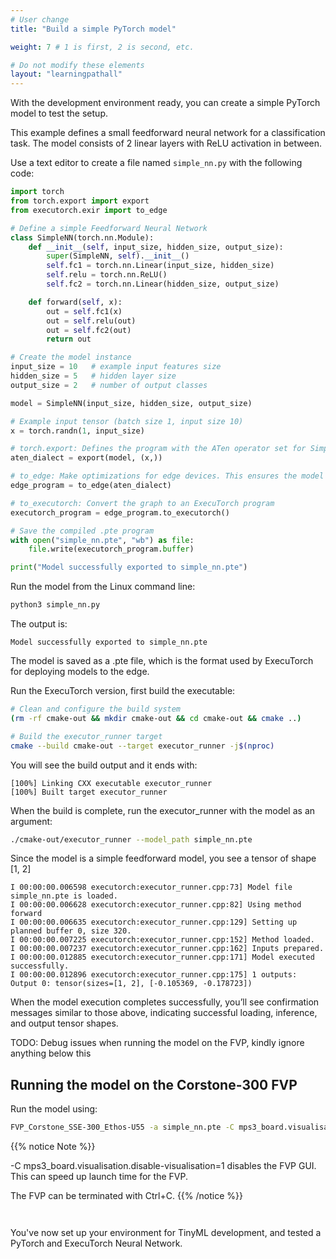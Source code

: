 ```yaml
---
# User change
title: "Build a simple PyTorch model"

weight: 7 # 1 is first, 2 is second, etc.

# Do not modify these elements
layout: "learningpathall"
---
```


With the development environment ready, you can create a simple PyTorch model to test the setup.

This example defines a small feedforward neural network for a classification task. The model consists of 2 linear layers with ReLU activation in between.

Use a text editor to create a file named `simple_nn.py` with the following code:

```python
import torch
from torch.export import export
from executorch.exir import to_edge

# Define a simple Feedforward Neural Network
class SimpleNN(torch.nn.Module):
    def __init__(self, input_size, hidden_size, output_size):
        super(SimpleNN, self).__init__()
        self.fc1 = torch.nn.Linear(input_size, hidden_size)
        self.relu = torch.nn.ReLU()
        self.fc2 = torch.nn.Linear(hidden_size, output_size)

    def forward(self, x):
        out = self.fc1(x)
        out = self.relu(out)
        out = self.fc2(out)
        return out

# Create the model instance
input_size = 10   # example input features size
hidden_size = 5   # hidden layer size
output_size = 2   # number of output classes

model = SimpleNN(input_size, hidden_size, output_size)

# Example input tensor (batch size 1, input size 10)
x = torch.randn(1, input_size)

# torch.export: Defines the program with the ATen operator set for SimpleNN.
aten_dialect = export(model, (x,))

# to_edge: Make optimizations for edge devices. This ensures the model runs efficiently on constrained hardware.
edge_program = to_edge(aten_dialect)

# to_executorch: Convert the graph to an ExecuTorch program
executorch_program = edge_program.to_executorch()

# Save the compiled .pte program
with open("simple_nn.pte", "wb") as file:
    file.write(executorch_program.buffer)

print("Model successfully exported to simple_nn.pte")
```

Run the model from the Linux command line:

```bash
python3 simple_nn.py
```

The output is:

```output
Model successfully exported to simple_nn.pte
```

The model is saved as a .pte file, which is the format used by ExecuTorch for deploying models to the edge.

Run the ExecuTorch version, first build the executable:

```bash
# Clean and configure the build system
(rm -rf cmake-out && mkdir cmake-out && cd cmake-out && cmake ..)

# Build the executor_runner target
cmake --build cmake-out --target executor_runner -j$(nproc)
```

You will see the build output and it ends with:

```output
[100%] Linking CXX executable executor_runner
[100%] Built target executor_runner
```

When the build is complete, run the executor_runner with the model as an argument:

```bash
./cmake-out/executor_runner --model_path simple_nn.pte
```

Since the model is a simple feedforward model, you see a tensor of shape [1, 2]

```output
I 00:00:00.006598 executorch:executor_runner.cpp:73] Model file simple_nn.pte is loaded.
I 00:00:00.006628 executorch:executor_runner.cpp:82] Using method forward
I 00:00:00.006635 executorch:executor_runner.cpp:129] Setting up planned buffer 0, size 320.
I 00:00:00.007225 executorch:executor_runner.cpp:152] Method loaded.
I 00:00:00.007237 executorch:executor_runner.cpp:162] Inputs prepared.
I 00:00:00.012885 executorch:executor_runner.cpp:171] Model executed successfully.
I 00:00:00.012896 executorch:executor_runner.cpp:175] 1 outputs:
Output 0: tensor(sizes=[1, 2], [-0.105369, -0.178723])
```

When the model execution completes successfully, you’ll see confirmation messages similar to those above, indicating successful loading, inference, and output tensor shapes.



TODO: Debug issues when running the model on the FVP, kindly ignore anything below this 
## Running the model on the Corstone-300 FVP 


Run the model using: 

```bash
FVP_Corstone_SSE-300_Ethos-U55 -a simple_nn.pte -C mps3_board.visualisation.disable-visualisation=1
```

{{% notice Note %}}

-C mps3_board.visualisation.disable-visualisation=1 disables the FVP GUI. This can speed up launch time for the FVP.

The FVP can be terminated with Ctrl+C.
{{% /notice %}}



```output
 
```


You've now set up your environment for TinyML development, and tested a PyTorch and ExecuTorch Neural Network.